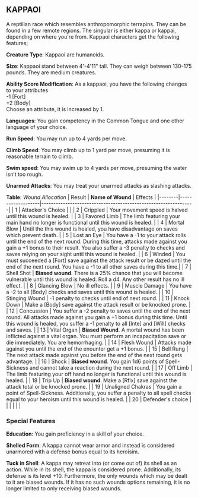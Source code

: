 ## KAPPAOI
A reptilian race which resembles anthropomorphic terrapins. They can be found in a few remote regions. The singular is either kappa or kappai, depending on where you're from. Kappaoi characters get the following features;

**Creature Type**: Kappaoi are humanoids.

**Size**: Kappaoi stand between 4'-4'11" tall. They can weigh between 130-175 pounds. They are medium creatures.

**Ability Score Modification**: As a kappaoi, you have the following changes to your attributes  
-1 [Fort]  
+2 [Body]  
Choose an attribute, it is increased by 1.

**Languages**: You gain competency in the Common Tongue and one other language of your choice.

**Run Speed**: You may run up to 4 yards per move.

**Climb Speed**: You may climb up to 1 yard per move, presuming it is reasonable terrain to climb.

**Swim speed**: You may swim up to 4 yards per move, presuming the water isn’t too rough.

**Unarmed Attacks**: You may treat your unarmed attacks as slashing attacks.

**Table**: *Wound Allocation*
| Result | **Name of Wound** | Effects                                                        |
|--------|-------------------|----------------------------------------------------------------|
|   1    | Attacker's Choice |                                                                |
|   2    | Crippled          | Your movement speed is halved until this wound is healed.      |
|   3    | Favored Limb      | The limb featuring your main hand no longer is functional until this wound is healed. |
|   4    | Mortal Blow       | Until the this wound is healed, you have disadvantage on saves which prevent death. |
|   5    | Lost an Eye       | You have a -1 to your attack rolls until the end of the next round. During this time, attacks made against you gain a +1 bonus to their result. You also suffer a -3 penalty to checks and saves relying on your sight until this wound is healed. |
|   6    | Winded            | You must succeeded a [Fort] save against the attack result or be dazed until the end of the next round. You have a -1 to all other saves during this time.|
|   7    | Shell Shot | **Biased wound**. There is a 25% chance that you will become vulnerable until this wound is healed. Roll a d4. Any other result has no ill effect. |
|   8    | Glancing Blow     | No ill effects.                                     |
|   9    | Muscle Damage     | You have a -2 to all [Body] checks and saves until this wound is healed. |
|   10   | Stinging Wound    | -1 penalty to checks until end of next round. |
|   11   | Knock Down | Make a [Body] save against the attack result  or be knocked prone. |
|   12   | Concussion | You suffer a -2 penalty to saves until the end of the next round. All attacks made against you gain a +1 bonus during this time. Until this wound is healed, you suffer a -1 penalty to all [Inte] and [Will] checks and saves. |
|   13   | Vital Organ | **Biased Wound**. A mortal wound has been inflicted against a vital organ. You must perform an incapacitation save or die immediately. You are hemorrhaging. |
|   14   | Flesh Wound | Attacks made against you until the end of the enounter get a +1 bonus. |
|   15   | Bell Rung | The next attack made against you before the end of the next round gets advantage.  |
|   16   | Shock | **Biased wound**. You gain 1d6 points of Spell-Sickness and cannot take a reaction during the next round. |
|   17   | Off Limb           | The limb featuring your off hand no longer is functional until this wound is healed.     |
|   18   | Trip Up | **Biased wound**. Make a [Rflx] save against the attack total or be knocked prone. |
|   19   | Unaligned Chakras | You gain a point of Spell-Sickness. Additionally, you suffer a penalty to all spell checks equal to your heroism until this wound is healed. |
|   20   | Defender's choice |                                   |
|        |                                                |                                   |

### Special Features

**Education**: You gain proficiency in a skill of your choice.

**Shelled Form**: A kappa cannot wear armor and instead is considered unarmored with a defense bonus equal to its heroisim.

**Tuck in Shell**: A kappa may retreat into (or come out of) its shell as an action. While in its shell, the kappa is considered prone. Additionally, its defense is its level +10. Furthermore, the only wounds which may be dealt to it are biased wounds. If it has no such wounds options remaining, it is no longer limited to only receiving biased wounds.
